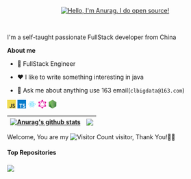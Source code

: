 <p align="center"><a href="https://clbigdata.github.io"><img width="80%" alt="Hello, I'm Anurag. I do open source!" src="./assets/gh-readme-header.png" /></a></p>

<br />

I'm a self-taught passionate FullStack developer from China 

**About me**

- 💼 FullStack Engineer 

- ❤️ I like to write something interesting in java

- 💬 Ask me about anything use 163 email(`clbigdata@163.com`)

<code><img height="20" alt="javascript" src="https://raw.githubusercontent.com/github/explore/80688e429a7d4ef2fca1e82350fe8e3517d3494d/topics/javascript/javascript.png"></code>
<code><img height="20" alt="typescript" src="https://raw.githubusercontent.com/github/explore/80688e429a7d4ef2fca1e82350fe8e3517d3494d/topics/typescript/typescript.png"></code>
<code><img height="20" alt="react" src="https://raw.githubusercontent.com/github/explore/80688e429a7d4ef2fca1e82350fe8e3517d3494d/topics/react/react.png"></code>
<code><img height="20" alt="graphql" src="https://raw.githubusercontent.com/github/explore/5c058a388828bb5fde0bcafd4bc867b5bb3f26f3/topics/graphql/graphql.png"></code>
<code><img height="20" alt="nodejs" src="https://raw.githubusercontent.com/github/explore/80688e429a7d4ef2fca1e82350fe8e3517d3494d/topics/nodejs/nodejs.png"></code>    


| <a href="https://github.com/clbigdata/github-readme-stats"><img align="center" src="https://github-readme-stats.vercel.app/api?username=clbigdata&show_icons=true&include_all_commits=true&theme=buefy&hide_border=true" alt="Anurag's github stats" /></a> | <a href="https://github.com/clbigdata/github-readme-stats"><img align="center" src="https://github-readme-stats.vercel.app/api/top-langs/?username=clbigdata&layout=compact&theme=buefy&hide_border=true" /></a> |
| ------------- | ------------- |
Welcome, You are my ![Visitor Count](https://profile-counter.glitch.me/clbigdata/count.svg) visitor, Thank You!🎉🎉

#### Top Repositories

<a href="https://github.com/clbigdata/ShardingMigrate">
  <img align="center" src="https://github-readme-stats.vercel.app/api/pin/?username=clbigdata&repo=ShardingMigrate&theme=buefy" />
</a>


